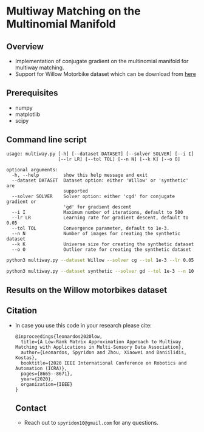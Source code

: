 # Multiway Matching on the Multinomial Manifold

## Overview

* Implementation of conjugate gradient on the multinomial manifold for multiway matching. 
* Support for Willow Motorbike dataset which can be download from [here](https://www.di.ens.fr/willow/research/graphlearning/) 

## Prerequisites
* numpy
* matplotlib
* scipy

## Command line script

```
usage: multiway.py [-h] [--dataset DATASET] [--solver SOLVER] [--i I]
                   [--lr LR] [--tol TOL] [--n N] [--k K] [--o O]

optional arguments:
  -h, --help         show this help message and exit
  --dataset DATASET  Dataset option: either 'Willow' or 'synthetic' are
                     supported
  --solver SOLVER    Solver option: either 'cgd' for conjugate gradient or
                     'gd' for gradient descent
  --i I              Maximum number of iterations, default to 500
  --lr LR            Learning rate for gradient descent, default to 0.05
  --tol TOL          Convergence parameter, default to 1e-3.
  --n N              Number of images for creating the synthetic dataset
  --k K              Universe size for creating the synthetic dataset
  --o O              Outlier rate for creating the synthetic dataset
```

```bash
python3 multiway.py --dataset Willow --solver cg --tol 1e-3 --lr 0.05
```

```bash
python3 multiway.py --dataset synthetic --solver gd --tol 1e-3 --n 10 --k 20 --o 0.3
```

## Results on the Willow motorbikes dataset

## Citation

* In case you use this code in your research please cite:
  ```
  @inproceedings{leonardos2020low,
    title={A Low-Rank Matrix Approximation Approach to Multiway Matching with Applications in Multi-Sensory Data Association},
    author={Leonardos, Spyridon and Zhou, Xiaowei and Daniilidis, Kostas},
    booktitle={2020 IEEE International Conference on Robotics and Automation (ICRA)},
    pages={8665--8671},
    year={2020},
    organization={IEEE}
  }
  ```
  
  ## Contact 
  
  * Reach out to `spyridon10@gmail.com` for any questions. 
